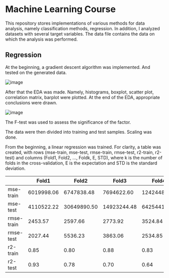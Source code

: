 # Machine Learning Course

This repository stores implementations of various methods for data analysis, namely classification methods, regression. In addition, I analyzed datasets with several target variables. The data file contains the data on which the analysis was performed. 

## Regression

At the beginning, a gradient descent algorithm was implemented. And tested on the generated data.

![image](https://github.com/user-attachments/assets/3bd1acff-072a-44a1-a8e4-ae3ff3049664)

After that the EDA was made. Namely, histograms, boxplot, scatter plot, correlation matrix, barplot were plotted. At the end of the EDA, appropriate conclusions were drawn.

![image](https://github.com/user-attachments/assets/7e8009fc-9ed6-4ea3-b6c4-db77599a669c)

The F-test was used to assess the significance of the factor. 

The data were then divided into training and test samples. Scaling was done.

From the beginning, a linear regression was trained. For clarity, a table was created, with rows (mse-train, mse-test, rmse-train, rmse-test, r2-train, r2-test) and columns (Fold1, Fold2, ..., Foldk, E, STD), where k is the number of folds in the cross-validation, E is the expectation and STD is the standard deviation.
	
					

|           | Fold1          | Fold2         | Fold3      | Fold4      | Fold5      | E          |STD         |
| --------- | -------------- | ------------- | ---------- | ---------- | ---------- | ---------- | ---------- |
| mse-train |6019998.06      |6747838.48     |7694622.60  |12424483.14 |14105183.53 |9398425.16  |3245086.25  |
| mse-test  |4110522.22      |30649890.50    |14923244.48 |6425441.36  |25897156.79 |16401251.07 |10449490.41 |
| rmse-train|2453.57         |2597.66	       |2773.92	    |3524.84	   |3755.69	    |3021.14	   |520.74      |
| rmse-test |2027.44         |5536.23	       |3863.06	    |2534.85	   |5088.92	    |3810.10	   |1372.72     |
| r2-train  |0.85	           |0.80	         |0.88	      |0.83	       |0.84	      |0.84	       |0.03        |
| r2-test   |0.93	           |0.78	         |0.70	      |0.64	       |0.63	      |0.74        |0.11        |
